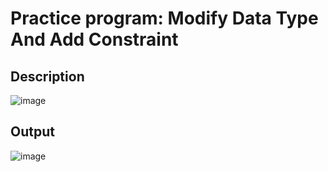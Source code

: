 # Practice program: Modify Data Type And Add Constraint

## Description

![image](https://github.com/Tan12d/PWC_RDBMS_using_Oracle/assets/100254217/49faaac6-8708-4b1a-92a5-a781ec049b79)

## Output

![image](https://github.com/Tan12d/PWC_RDBMS_using_Oracle/assets/100254217/4a3c039c-43c9-419a-94e9-68973a3a2d96)
